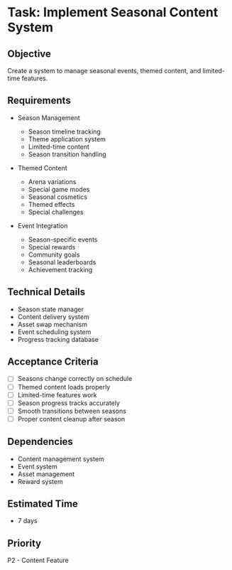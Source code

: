 # Task: Implement Seasonal Content System

## Objective
Create a system to manage seasonal events, themed content, and limited-time features.

## Requirements
- Season Management
  * Season timeline tracking
  * Theme application system
  * Limited-time content
  * Season transition handling

- Themed Content
  * Arena variations
  * Special game modes
  * Seasonal cosmetics
  * Themed effects
  * Special challenges

- Event Integration
  * Season-specific events
  * Special rewards
  * Community goals
  * Seasonal leaderboards
  * Achievement tracking

## Technical Details
- Season state manager
- Content delivery system
- Asset swap mechanism
- Event scheduling system
- Progress tracking database

## Acceptance Criteria
- [ ] Seasons change correctly on schedule
- [ ] Themed content loads properly
- [ ] Limited-time features work
- [ ] Season progress tracks accurately
- [ ] Smooth transitions between seasons
- [ ] Proper content cleanup after season

## Dependencies
- Content management system
- Event system
- Asset management
- Reward system

## Estimated Time
- 7 days

## Priority
P2 - Content Feature